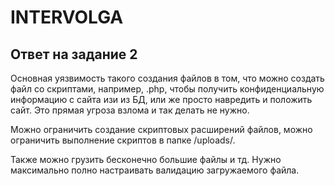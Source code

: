 # INTERVOLGA

## Ответ на задание 2
Основная уязвимость такого создания файлов в том, что можно создать файл со скриптами, например, .php, чтобы получить конфиденциальную информацию с сайта изи из БД, или же просто навредить и положить сайт.
Это прямая угроза взлома и так делать не нужно.

Можно ограничить создание скриптовых расширений файлов, можно ограничить выполнение скриптов в папке /uploads/.

Также можно грузить бесконечно большие файлы и тд. Нужно максимально полно настраивать валидацию загружаемого файла.
